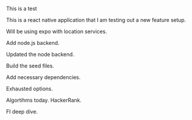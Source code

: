 This is a test

This is a react native application that I am testing out a new feature setup.

Will be using expo with location services.

Add node.js backend.

Updated the node backend.

Build the seed files.

Add necessary dependencies.

Exhausted options.

Algortihms today. HackerRank.

FI deep dive.
